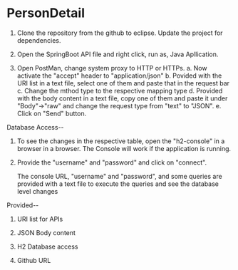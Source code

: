 # PersonDetail
1. Clone the repository from the github to eclipse.
   Update the project for dependencies.

2. Open the SpringBoot API file and right click, run as, Java Apllication.

3. Open PostMan, change system proxy to HTTP or HTTPs.
   a. Now activate the "accept" header to "application/json"
   b. Povided with the URI list in a text file, select one of them and paste that in the request bar
   c. Change the mthod type to the respective mapping type
   d. Provided with the body content in a text file, copy one of them and paste it under "Body"->"raw"
      and change the request type from "text" to "JSON".
   e. Click on "Send" button.

Database Access--

1. To see the changes in the respective table, open the "h2-console" in a browser in a browser.
   The Console will work if the application is running.

2. Provide the "username" and "password" and click on "connect".

   The console URL, "username" and "password", and some queries are provided with a text file to execute
   the queries and see the database level changes
 

Provided--

1. URI list for APIs

2. JSON Body content

3. H2 Database access

4. Github URL
